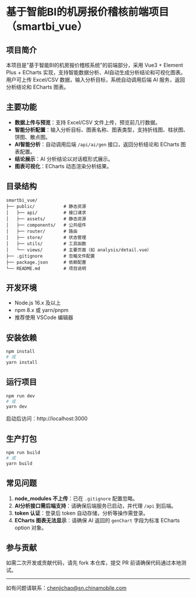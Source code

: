 # 基于智能BI的机房报价稽核前端项目（smartbi_vue）

## 项目简介
本项目是"基于智能BI的机房报价稽核系统"的前端部分，采用 Vue3 + Element Plus + ECharts 实现，支持智能数据分析、AI自动生成分析结论和可视化图表。用户可上传 Excel/CSV 数据，输入分析目标，系统自动调用后端 AI 服务，返回分析结论和 ECharts 图表。

## 主要功能
- **数据上传与预览**：支持 Excel/CSV 文件上传，预览前几行数据。
- **智能分析配置**：输入分析目标、图表名称、图表类型，支持折线图、柱状图、饼图、散点图。
- **AI智能分析**：自动调用后端 `/api/ai/gen` 接口，返回分析结论和 ECharts 图表配置。
- **结论展示**：AI 分析结论以对话框形式展示。
- **图表可视化**：ECharts 动态渲染分析结果。

## 目录结构
```
smartbi_vue/
├── public/           # 静态资源
│   ├── api/          # 接口请求
│   ├── assets/       # 静态资源
│   ├── components/   # 公共组件
│   ├── router/       # 路由
│   ├── store/        # 状态管理
│   ├── utils/        # 工具函数
│   └── views/        # 主要页面（如 analysis/detail.vue）
├── .gitignore        # 忽略文件配置
├── package.json      # 依赖配置
└── README.md         # 项目说明
```

## 开发环境
- Node.js 16.x 及以上
- npm 8.x 或 yarn/pnpm
- 推荐使用 VSCode 编辑器

## 安装依赖
```bash
npm install
# 或
yarn install
```

## 运行项目
```bash
npm run dev
# 或
yarn dev
```
启动后访问：http://localhost:3000

## 生产打包
```bash
npm run build
# 或
yarn build
```

## 常见问题
1. **node_modules 不上传**：已在 `.gitignore` 配置忽略。
2. **AI分析接口需后端支持**：请确保后端服务已启动，并代理 `/api` 到后端。
3. **token 认证**：登录后 token 自动存储，分析等操作需登录。
4. **ECharts 图表无法显示**：请确保 AI 返回的 `genChart` 字段为标准 ECharts option 对象。

## 参与贡献
如需二次开发或贡献代码，请先 fork 本仓库，提交 PR 前请确保代码通过本地测试。

---

如有问题请联系：chenjichao@sn.chinamobile.com
